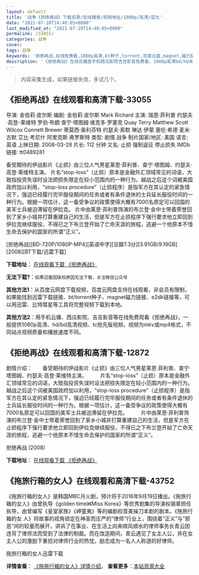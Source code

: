 ```yaml
---
layout: default
title: '战争《拒绝再战》下载资源/在线播放/视频地址/1080p/高清/蓝光'
date: "2021-07-10T14:40:05+0800"
last_modified_at: "2021-07-10T14:40:05+0800"
permalink: /33055/
categories: 战争
cover:
tags: 战争
keywords: '拒绝再战,在线免费看,1080p高清,bt种子,torrent,百度云盘,magnet,磁力链,迅雷下载资源'
description: '《拒绝再战》在线云播放手机西瓜影院吉吉影音免费看，1080p高清bd/hd未删减完整版和tc抢先枪版，mkv/mp4格式，附带bt/torrent种子、magnet/磁力链、百度云盘、网盘资源迅雷下载链接'
---
```


>内容采集生成，如果链接失效，多试几个。


## 《拒绝再战》在线观看和高清下载-33055

导演: 金伯莉·皮尔斯 编剧: 金伯莉·皮尔斯 Mark Richard 主演: 瑞恩·菲利普 约瑟夫·高登-莱维特 罗伯·布朗 查宁·塔图姆 维克多·罗塞克 Quay Terry Matthew Scott Wilcox Connett Brewer 蒂莫西·奥利芬特 约瑟夫·索默 琳达·伊蒙 塞伦·希德 麦米·古默 艾比·考尼什 阿里克斯·弗罗斯特 类型: 剧情 战争 制片国家/地区: 美国 语言: 英语 上映日期: 2008-03-28 片长: 112 分钟 又名: 止损 强制返征 停止损失 IMDb链接: tt0489281

备受期待的伊战影片《止损》由三位人气男星莱恩·菲利普、查宁·塔图姆、约瑟夫·高登·莱维特主演。 片名“stop-loss”（止损）原本是金融外汇领域常见的词语，大致指投资失误时设法把损失限定在较小范围内的一种行为。越战之后这个词被美国政府加以利用，“stop-loss procedure”（止损程序）是指军方在其认定的紧急情况下，强迫已经履行完毕服役期间的任务或者有条件退休的士兵延长服役时间的一种行为。根据一项估计，这一备受争议的政策使得大概有7000名原定可以回国的美军士兵被迫滞留在伊拉克。 片中由莱恩·菲利普饰演的布兰登·金中士带着荣誉回到了家乡小城并打算重建自己的生活，但是军方在止损程序下强行要求他立即回到伊拉克继续服役，不得已之下布兰登开始了亡命天涯的旅程，逃避一个他原本不惜生命去保护的国家的所谓“正义”。


[拒绝再战][BD-720P/1080P-MP4][英语中字][豆瓣7.3分][3.91GB/9.19GB][2008][BT下载/迅雷下载]

**下载地址**： [在线观看下载 《拒绝再战》](https://www.btdx8.com/torrent/jjzz_2008.html) 


**无法下载?**：`如果迅雷因版权原因无法下载，关注微信公众号 `

**其他方法1**：从百度云网盘下载视频，百度云网盘支持在线观看，非会员有限制，如果能找到迅雷下载链接、bt/torrent种子、magnet磁力链接、e2dk链接等，可以用迅雷、比特彗星等工具将完整视频下载到本地。

**其他方法2**：用手机云播、西瓜影院、吉吉影音等在线免费观看《拒绝再战》，一般提供1080p高清、hd/bd高清视频、tc抢先版视频，视频为mkv或mp4格式，不同站点视频质量和播放速度不同。


## 《拒绝再战》在线观看和高清下载-12872

剧情介绍：　　备受期待的伊战影片《止损》由三位人气男星莱恩·菲利普、查宁·塔图姆、约瑟夫·高登·莱维特主演。  　　片名“stop-loss”（止损）原本是金融外汇领域常见的词语，大致指投资失误时设法把损失限定在较小范围内的一种行为。越战之后这个词被美国政府加以利用，“stop-loss procedure”（止损程序）是指军方在其认定的紧急情况下，强迫已经履行完毕服役期间的任务或者有条件退休的士兵延长服役时间的一种行为。根据一项估计，这一备受争议的政策使得大概有7000名原定可以回国的美军士兵被迫滞留在伊拉克。  　　片中由莱恩·菲利普饰演的布兰登·金中士带着荣誉回到了家乡小城并打算重建自己的生活，但是军方在止损程序下强行要求他立即回到伊拉克继续服役，不得已之下布兰登开始了亡命天涯的旅程，逃避一个他原本不惜生命去保护的国家的所谓“正义”。


拒绝再战 (2008)

**下载地址**： [在线观看下载 《拒绝再战》](https://www.btbtdy.me/btdy/dy6407.html) 


## 《拖旅行箱的女人》在线观看和高清下载-43752

《拖旅行箱的女人》是韩国MBC月火剧，预计将于2016年9月19日播出。《拖旅行箱的女人》由曾执导《golden time》《Miss Korea》等优秀剧集的导演权锡章担任执导，由曾编写《皇室家族》《岬童夷》等的编剧权音美操刀本剧的剧本。《拖旅行箱的女 人》将故事的视角锁定在神圣而庄严的“律师”行业上，围绕着“正义”与“邪恶”间的较量而展开，讲诉了在事业、在生活上向来顺风顺水的律师事务长青云因违背了律师法而受到了法律的制裁。而在改造期间，青云遇见了女主人公，并在女主人公的激励下重拾对律师行业的热忱，励志成为一名人人称道的好律师。


拖旅行箱的女人迅雷下载

**详情查看**： [《拖旅行箱的女人》详情介绍](/movie/43752/)， **查看更多**：[本站资源大全](/movie/t/all/)

